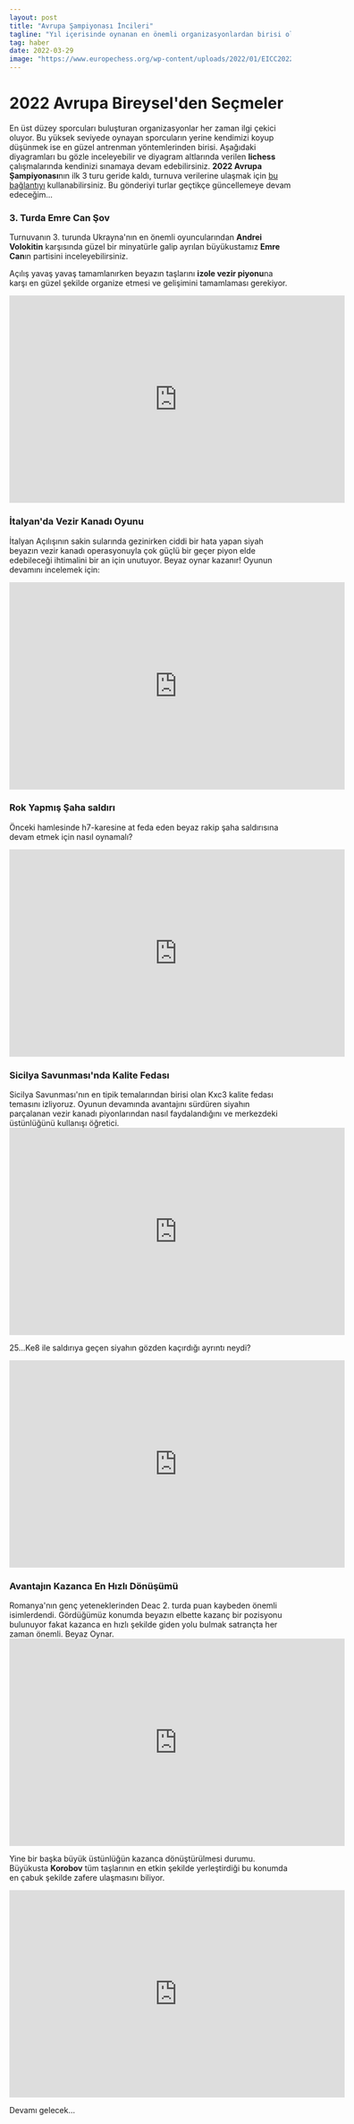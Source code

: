 ```yaml
---
layout: post
title: "Avrupa Şampiyonası İncileri"
tagline: "Yıl içerisinde oynanan en önemli organizasyonlardan birisi olan 2022 Avrupa Bireysel Şampiyonası başladı. Elbette dünyanın en güçlü oyuncularını bir araya getiren organizasyonun oyunları da pek çok öğretici içerik barındırıyor."
tag: haber
date: 2022-03-29
image: "https://www.europechess.org/wp-content/uploads/2022/01/EICC2022-665x346.png"
---
```


# 2022 Avrupa Bireysel'den Seçmeler

En üst düzey sporcuları buluşturan organizasyonlar her zaman ilgi çekici oluyor. Bu yüksek seviyede oynayan sporcuların yerine kendimizi koyup düşünmek ise en güzel antrenman yöntemlerinden birisi. Aşağıdaki diyagramları bu gözle inceleyebilir ve diyagram altlarında verilen **lichess** çalışmalarında kendinizi sınamaya devam edebilirsiniz. **2022 Avrupa Şampiyonası**nın ilk 3 turu geride kaldı, turnuva verilerine ulaşmak için [bu bağlantıyı](https://chess-results.com/tnr607286.aspx?lan=1) kullanabilirsiniz. Bu gönderiyi turlar geçtikçe güncellemeye devam edeceğim...

### **3. Turda Emre Can Şov**

Turnuvanın 3. turunda Ukrayna'nın en önemli oyuncularından **Andrei Volokitin** karşısında güzel bir minyatürle galip ayrılan büyükustamız **Emre Can**ın partisini inceleyebilirsiniz.

<div class="cbdiagram"
     data-size="400"
     data-fen="r1bqk2r/pp3ppp/2n2n2/3p2B1/Qb6/2N3P1/PPP2P1P/R3KBNR w KQkq - 0 9"
     data-buttons="0"
     data-legend="Can (2578) - Volokitin (2687)">
</div>

Açılış yavaş yavaş tamamlanırken beyazın taşlarını **izole vezir piyonu**na karşı en güzel şekilde organize etmesi ve gelişimini tamamlaması gerekiyor.

<iframe width=600 height=371 src="https://lichess.org/study/embed/KojudVFP/3qPDC99a#16" frameborder=0></iframe>

### **İtalyan'da Vezir Kanadı Oyunu**

<div class="cbdiagram"
     data-size="400"
     data-fen="4r1k1/3qnpp1/1ppr1n1p/RP2p3/2P1P3/4NN1P/2Q2PP1/3R2K1 w - - 2 23"
     data-buttons="0"
     data-legend="Volokitin (2687) - Stefansson (2520)">
</div>

İtalyan Açılışının sakin sularında gezinirken ciddi bir hata yapan siyah beyazın vezir kanadı operasyonuyla çok güçlü bir geçer piyon elde edebileceği ihtimalini bir an için unutuyor. Beyaz oynar kazanır! Oyunun devamını incelemek için:

<iframe width=600 height=371 src="https://lichess.org/study/embed/KojudVFP/N6Apuz9l#43" frameborder=0></iframe>

### **Rok Yapmış Şaha saldırı**

<div class="cbdiagram"
     data-size="400"
     data-fen="3qr3/1p5k/p3ppp1/1b2n3/n2pBQ1P/6P1/P4P2/2B1R1K1 w - - 0 26"
     data-buttons="0"
     data-legend="Ivanisevic (2601)- Cvitan (2458)">
</div>

Önceki hamlesinde h7-karesine at feda eden beyaz rakip şaha saldırısına devam etmek için nasıl oynamalı?

<iframe width=600 height=371 src="https://lichess.org/study/embed/KojudVFP/MIqlrfUG#50" frameborder=0></iframe>

### **Sicilya Savunması'nda Kalite Fedası**

<div class="cbdiagram"
     data-size="400"
     data-fen="4kb1r/1bq2ppp/p2ppn2/1p4P1/2rNPP2/P1NQB3/1PP4P/2KR2R1 b k - 0 17"
     data-buttons="0"
     data-legend="Dragnev (2546)- Moussard (2630)">
</div>
Sicilya Savunması'nın en tipik temalarından birisi olan Kxc3 kalite fedası temasını izliyoruz. Oyunun devamında avantajını sürdüren siyahın parçalanan vezir kanadı piyonlarından nasıl faydalandığını ve merkezdeki üstünlüğünü kullanışı öğretici.

<iframe width=600 height=371 src="https://lichess.org/study/embed/KojudVFP/XQRSlNo6#33" frameborder=0></iframe>

<div class="cbdiagram"
     data-size="400"
     data-fen="1n2r1k1/1qr2ppp/2b5/Rp2Q3/8/2P3PB/3NPP1P/R5K1 w - - 1 26"
     data-buttons="0"
     data-legend="Svane (2637)- Martinovic (2554)">
</div>

25...Ke8 ile saldırıya geçen siyahın gözden kaçırdığı ayrıntı neydi?

<iframe width=600 height=371 src="https://lichess.org/study/embed/KojudVFP/OPY1d2PQ#49" frameborder=0></iframe>

### **Avantajın Kazanca En Hızlı Dönüşümü**

<div class="cbdiagram"
     data-size="400"
     data-fen="4q3/1p1r1p2/1P1P1kp1/3Qp2p/B6P/6P1/5PK1/8 w - - 4 42"
     data-buttons="0"
     data-legend="Budisavljevic (2519) - Deac (2679)">
</div>
Romanya'nın genç yeteneklerinden Deac 2. turda puan kaybeden önemli isimlerdendi. Gördüğümüz konumda beyazın elbette kazanç bir pozisyonu bulunuyor fakat kazanca en hızlı şekilde giden yolu bulmak satrançta her zaman önemli. Beyaz Oynar.

<iframe width=600 height=371 src="https://lichess.org/study/embed/KojudVFP/kjvb0kdu#82" frameborder=0></iframe>

<div class="cbdiagram"
     data-size="400"
     data-fen="3n2k1/RR3p1p/5b1B/4pN1p/2r1P3/8/P4PPK/3r4 w - - 0 34"
     data-buttons="0"
     data-legend="Korobov (2695) - Salimova (2399)">
</div>

Yine bir başka büyük üstünlüğün kazanca dönüştürülmesi durumu. Büyükusta **Korobov** tüm taşlarının en etkin şekilde yerleştirdiği bu konumda en çabuk şekilde zafere ulaşmasını biliyor.

<iframe width=600 height=371 src="https://lichess.org/study/embed/KojudVFP/NYvSsvgY#66" frameborder=0></iframe>

Devamı gelecek...
